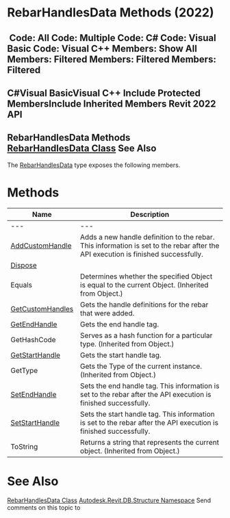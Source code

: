 # RebarHandlesData Methods (2022)

﻿
 Code: All Code: Multiple Code: C# Code: Visual Basic Code: Visual C++  Members: Show All Members: Filtered Members: Filtered Members: Filtered   
---  
C#Visual BasicVisual C++
Include Protected MembersInclude Inherited Members
Revit 2022 API  
---  
RebarHandlesData Methods  
[RebarHandlesData Class](7ce5c75a-c1e9-016b-02cf-1118b6fbefad.md "RebarHandlesData Class") See Also  
---  
The [RebarHandlesData](7ce5c75a-c1e9-016b-02cf-1118b6fbefad.md "RebarHandlesData Class") type exposes the following members.
# Methods
| Name | Description |
| --- | --- |
| --- | --- | --- |
| [AddCustomHandle](0c4832c2-3a33-4b9f-5bc4-88f9ea3abce6.md "AddCustomHandle Method") | Adds a new handle definition to the rebar. This information is set to the rebar after the API execution is finished successfully. |
| [Dispose](ffb5fa8d-1001-de54-358b-08b24422698e.md "Dispose Method") |
| Equals | Determines whether the specified Object is equal to the current Object. (Inherited from Object.) |
| [GetCustomHandles](56ea392d-ea71-d344-22bd-ab8a36c80797.md "GetCustomHandles Method") | Gets the handle definitions for the rebar that were added. |
| [GetEndHandle](2ba96e6f-9840-7c2b-e7a2-2fbe99f1973a.md "GetEndHandle Method") | Gets the end handle tag. |
| GetHashCode | Serves as a hash function for a particular type.  (Inherited from Object.) |
| [GetStartHandle](741d559f-701c-ee7a-c717-72c9e0429614.md "GetStartHandle Method") | Gets the start handle tag. |
| GetType | Gets the Type of the current instance. (Inherited from Object.) |
| [SetEndHandle](e9bfd276-e118-43dc-5980-041898c58654.md "SetEndHandle Method") | Sets the end handle tag. This information is set to the rebar after the API execution is finished successfully. |
| [SetStartHandle](5ee2af24-0a90-1f21-26e1-dc88993c762f.md "SetStartHandle Method") | Sets the start handle tag. This information is set to the rebar after the API execution is finished successfully. |
| ToString | Returns a string that represents the current object. (Inherited from Object.) |

# See Also
[RebarHandlesData Class](7ce5c75a-c1e9-016b-02cf-1118b6fbefad.md "RebarHandlesData Class")
[Autodesk.Revit.DB.Structure Namespace](d586b341-f687-9d90-e96d-255806b7d4fc.md "Autodesk.Revit.DB.Structure Namespace")
Send comments on this topic to 